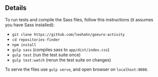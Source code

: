 ## Details
To run tests and compile the Sass files, follow this instructions (it assumes you have Sass installed):

- `git clone https://github.com/leohahn/goeuro-activity`
- `cd repositories-finder`
- `npm install`
- `gulp sass` (compiles sass to `app/dist/index.css`)
- `gulp test` (run the test suite once)
- `gulp test:watch` (rerun the test suite on changes)

To serve the files use `gulp serve`, and open browser on `localhost:8080`.
